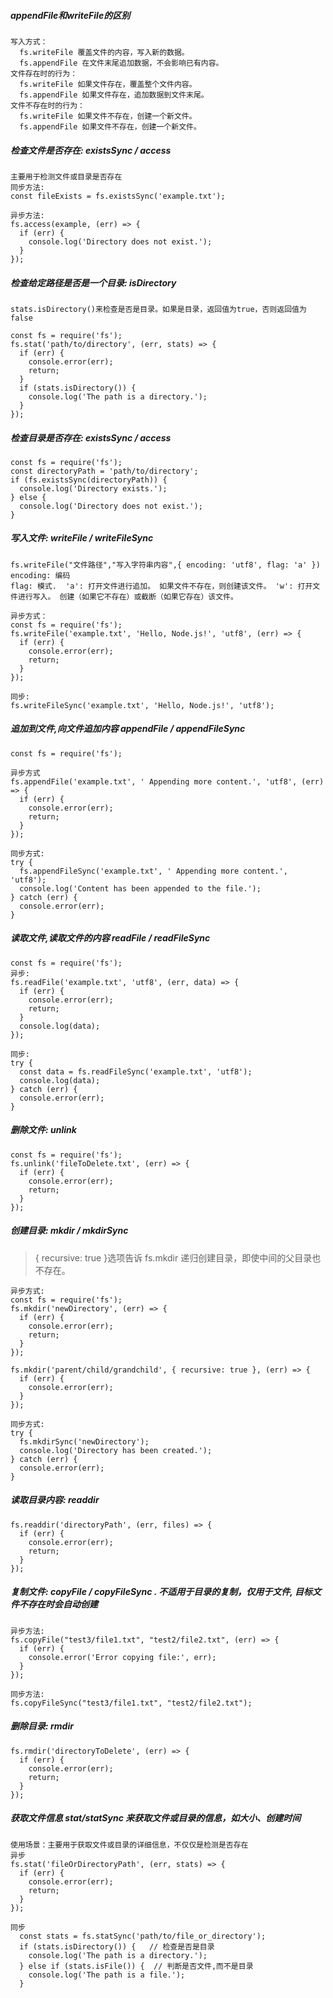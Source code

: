 ##### appendFile和writeFile的区别
```
写入方式：
  fs.writeFile 覆盖文件的内容，写入新的数据。
  fs.appendFile 在文件末尾追加数据，不会影响已有内容。
文件存在时的行为：
  fs.writeFile 如果文件存在，覆盖整个文件内容。
  fs.appendFile 如果文件存在，追加数据到文件末尾。
文件不存在时的行为：
  fs.writeFile 如果文件不存在，创建一个新文件。
  fs.appendFile 如果文件不存在，创建一个新文件。
```

##### 检查文件是否存在: existsSync / access

```
主要用于检测文件或目录是否存在
同步方法:
const fileExists = fs.existsSync('example.txt');

异步方法: 
fs.access(example, (err) => {
  if (err) {
    console.log('Directory does not exist.');
  }
});
```

##### 检查给定路径是否是一个目录: isDirectory

```
stats.isDirectory()来检查是否是目录。如果是目录，返回值为true，否则返回值为false

const fs = require('fs');
fs.stat('path/to/directory', (err, stats) => {
  if (err) {
    console.error(err);
    return;
  }
  if (stats.isDirectory()) {
    console.log('The path is a directory.');
  }
});

```

##### 检查目录是否存在: existsSync / access
```
const fs = require('fs');
const directoryPath = 'path/to/directory';
if (fs.existsSync(directoryPath)) {
  console.log('Directory exists.');
} else {
  console.log('Directory does not exist.');
}
```

##### 写入文件: writeFile / writeFileSync

```
fs.writeFile("文件路径","写入字符串内容",{ encoding: 'utf8', flag: 'a' })
encoding: 编码
flag: 模式.  'a': 打开文件进行追加。 如果文件不存在，则创建该文件。 'w': 打开文件进行写入。 创建（如果它不存在）或截断（如果它存在）该文件。

异步方式：
const fs = require('fs');
fs.writeFile('example.txt', 'Hello, Node.js!', 'utf8', (err) => {
  if (err) {
    console.error(err);
    return;
  }
});

同步:
fs.writeFileSync('example.txt', 'Hello, Node.js!', 'utf8');
```
##### 追加到文件,向文件追加内容 appendFile / appendFileSync

```
const fs = require('fs');

异步方式
fs.appendFile('example.txt', ' Appending more content.', 'utf8', (err) => {
  if (err) {
    console.error(err);
    return;
  }
});

同步方式:
try {
  fs.appendFileSync('example.txt', ' Appending more content.', 'utf8');
  console.log('Content has been appended to the file.');
} catch (err) {
  console.error(err);
}

```

##### 读取文件,读取文件的内容 readFile / readFileSync

```
const fs = require('fs');
异步:
fs.readFile('example.txt', 'utf8', (err, data) => {
  if (err) {
    console.error(err);
    return;
  }
  console.log(data);
});

同步:
try {
  const data = fs.readFileSync('example.txt', 'utf8');
  console.log(data);
} catch (err) {
  console.error(err);
}
```

##### 删除文件: unlink

```
const fs = require('fs');
fs.unlink('fileToDelete.txt', (err) => {
  if (err) {
    console.error(err);
    return;
  }
});

```

##### 创建目录: mkdir / mkdirSync

> { recursive: true }选项告诉 fs.mkdir 递归创建目录，即使中间的父目录也不存在。

```
异步方式:
const fs = require('fs');
fs.mkdir('newDirectory', (err) => {
  if (err) {
    console.error(err);
    return;
  }
});

fs.mkdir('parent/child/grandchild', { recursive: true }, (err) => {
  if (err) {
    console.error(err);
  }
});

同步方式:
try {
  fs.mkdirSync('newDirectory');
  console.log('Directory has been created.');
} catch (err) {
  console.error(err);
}

```

##### 读取目录内容: readdir

```
fs.readdir('directoryPath', (err, files) => {
  if (err) {
    console.error(err);
    return;
  }
});

```
##### 复制文件: copyFile / copyFileSync . 不适用于目录的复制，仅用于文件, 目标文件不存在时会自动创建
```
异步方法:
fs.copyFile("test3/file1.txt", "test2/file2.txt", (err) => {
  if (err) {
    console.error('Error copying file:', err);
  }
});

同步方法:
fs.copyFileSync("test3/file1.txt", "test2/file2.txt");
```

##### 删除目录: rmdir

```
fs.rmdir('directoryToDelete', (err) => {
  if (err) {
    console.error(err);
    return;
  }
});
```

##### 获取文件信息 stat/statSync 来获取文件或目录的信息，如大小、创建时间

```
使用场景：主要用于获取文件或目录的详细信息，不仅仅是检测是否存在
异步
fs.stat('fileOrDirectoryPath', (err, stats) => {
  if (err) {
    console.error(err);
    return;
  }
});

同步
  const stats = fs.statSync('path/to/file_or_directory');
  if (stats.isDirectory()) {   // 检查是否是目录
    console.log('The path is a directory.');
  } else if (stats.isFile()) {  // 判断是否文件,而不是目录
    console.log('The path is a file.');
  }
```
